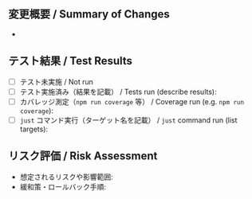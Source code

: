 ## 変更概要 / Summary of Changes
- 

## テスト結果 / Test Results
- [ ] テスト未実施 / Not run
- [ ] テスト実施済み（結果を記載） / Tests run (describe results):
- [ ] カバレッジ測定（`npm run coverage` 等） / Coverage run (e.g. `npm run coverage`):
- [ ] `just` コマンド実行（ターゲット名を記載） / `just` command run (list targets):

## リスク評価 / Risk Assessment
- 想定されるリスクや影響範囲:
- 緩和策・ロールバック手順:
